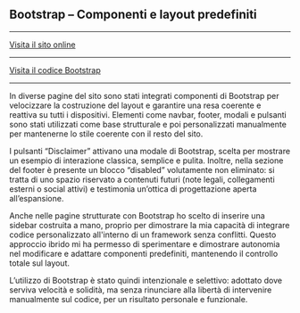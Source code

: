 
## Bootstrap – Componenti e layout predefiniti

---

[Visita il sito online](https://sitocv.altervista.org)

---

[Visita il codice Bootstrap ](/codice/bootstrap)

---


In diverse pagine del sito sono stati integrati componenti di Bootstrap per velocizzare la costruzione del layout e garantire una resa coerente e reattiva su tutti i dispositivi. Elementi come navbar, footer, modali e pulsanti sono stati utilizzati come base strutturale e poi personalizzati manualmente per mantenerne lo stile coerente con il resto del sito.

I pulsanti “Disclaimer” attivano una modale di Bootstrap, scelta per mostrare un esempio di interazione classica, semplice e pulita.
Inoltre, nella sezione del footer è presente un blocco “disabled” volutamente non eliminato: si tratta di uno spazio riservato a contenuti futuri (note legali, collegamenti esterni o social attivi) e testimonia un’ottica di progettazione aperta all’espansione.

Anche nelle pagine strutturate con Bootstrap ho scelto di inserire una sidebar costruita a mano, proprio per dimostrare la mia capacità di integrare codice personalizzato all'interno di un framework senza conflitti. Questo approccio ibrido mi ha permesso di sperimentare e dimostrare autonomia nel modificare e adattare componenti predefiniti, mantenendo il controllo totale sul layout.

L’utilizzo di Bootstrap è stato quindi intenzionale e selettivo: adottato dove serviva velocità e solidità, ma senza rinunciare alla libertà di intervenire manualmente sul codice, per un risultato personale e funzionale.
